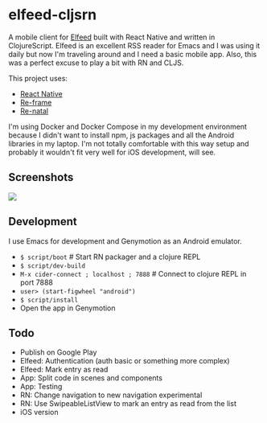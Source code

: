 # elfeed-cljsrn

A mobile client for [Elfeed](https://github.com/skeeto/elfeed/) built with React
Native and written in ClojureScript. Elfeed is an excellent RSS reader for Emacs
and I was using it daily but now I'm traveling around and I need a basic mobile
app. Also, this was a perfect excuse to play a bit with RN and CLJS. 

This project uses:
* [React Native](https://facebook.github.io/react-native/)
* [Re-frame](https://github.com/Day8/re-frame)
* [Re-natal](https://github.com/drapanjanas/re-natal/)

I'm using Docker and Docker Compose in my development environment because I
didn't want to install npm, js packages and all the Android libraries in my
laptop. I'm not totally comfortable with this way setup and probably it wouldn't
fit very well for iOS development, will see.

## Screenshots

![](https://raw.github.com/areina/elfeed-cljsrn/master/doc/screenshots/elfeed-cljsrn.png)

## Development

I use Emacs for development and Genymotion as an Android emulator.

- `$ script/boot` # Start RN packager and a clojure REPL
- `$ script/dev-build`
- `M-x cider-connect ; localhost ; 7888` # Connect to clojure REPL in port 7888
- `user> (start-figwheel "android")`
- `$ script/install`
- Open the app in Genymotion

## Todo

- Publish on Google Play
- Elfeed: Authentication (auth basic or something more complex)
- Elfeed: Mark entry as read
- App: Split code in scenes and components
- App: Testing
- RN: Change navigation to new navigation experimental
- RN: Use SwipeableListView to mark an entry as read from the list
- iOS version
